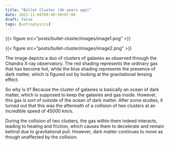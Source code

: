 ```yaml
---
title: "Bullet Cluster (4b years ago)"
date: 2023-11-04T09:49:50+07:00
draft: false
tags: [astrophysics]
---
```


{{< figure src="posts/bullet-cluster/images/image1.png" >}}

{{< figure src="posts/bullet-cluster/images/image2.png" >}}

The image depicts a duo of clusters of galaxies as observed through the Chandra X-ray observatory. The red shading represents the ordinary gas that has become hot, while the blue shading represents the presence of dark matter, which is figured out by looking at the gravitational lensing effect.

So why is it? Because the cluster of galaxies is basically an ocean of dark matter, which is supposed to keep the galaxies and gas inside. However, this gas is sort of outside of the ocean of dark matter. After some studies, it turned out that this was the aftermath of a collision of two clusters at an incredible speed of 45000 km/s.

During the collision of two clusters, the gas within them indeed interacts, leading to heating and friction, which causes them to decelerate and remain behind due to gravitational pull. However, dark matter continues to move as though unaffected by the collision.